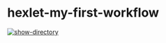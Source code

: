 # hexlet-my-first-workflow

[![show-directory](https://github.com/kadashee/hexlet-my-first-workflow/actions/workflows/say-hello.yml/badge.svg)](https://github.com/kadashee/hexlet-my-first-workflow/actions/workflows/say-hello.yml)